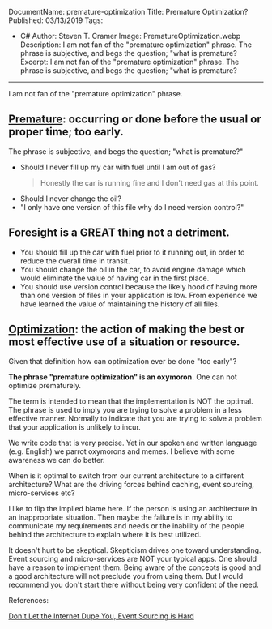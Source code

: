 DocumentName: premature-optimization
Title: Premature Optimization?
Published: 03/13/2019
Tags: 
  - C#
Author: Steven T. Cramer
Image: PrematureOptimization.webp
Description: I am not fan of the "premature optimization" phrase. The phrase is subjective, and begs the question; "what is premature?
Excerpt: I am not fan of the "premature optimization" phrase. The phrase is subjective, and begs the question; "what is premature?
---

I am not fan of the "premature optimization" phrase.

## [Premature](https://www.google.com/search?q=Dictionary#dobs=premature): occurring or done before the usual or proper time; too early.

The phrase is subjective, and begs the question; "what is premature?" 
* Should I never fill up my car with fuel until I am out of gas? 
  > Honestly the car is running fine and I don't need gas at this point.  
* Should I never change the oil?  
* "I only have one version of this file why do I need version control?"
  
## Foresight is a GREAT thing not a detriment.

* You should fill up the car with fuel prior to it running out, in order to reduce the overall time in transit.
* You should change the oil in the car, to avoid engine damage which would eliminate the value of having car in the first place.
* You should use version control because the likely hood of having more than one version of files in your application is low. From experience we have learned the value of maintaining the history of all files.

## [Optimization](https://www.google.com/search?q=Dictionary#dobs=optimization): the action of making the best or most effective use of a situation or resource.

Given that definition how can optimization ever be done "too early"? 

**The phrase "premature optimization" is an oxymoron.** One can not optimize prematurely.

The term is intended to mean that the implementation is NOT the optimal.  The phrase is used to imply you are trying to solve a problem in a less effective manner.  Normally to indicate that you are trying to solve a problem that your application is unlikely to incur.

We write code that is very precise. Yet in our spoken and written language (e.g. English) we parrot oxymorons and memes. I believe with some awareness we can do better.

When is it optimal to switch from our current architecture to a different architecture? What are the driving forces behind caching, event sourcing, micro-services etc?

I like to flip the implied blame here. If the person is using an architecture in an inappropriate situation.  Then maybe the failure is in my ability to communicate my requirements and needs or the inability of the people behind the architecture to explain where it is best utilized.

It doesn't hurt to be skeptical. Skepticism drives one toward understanding. Event sourcing and micro-services are NOT your typical apps.  One should have a reason to implement them.  Being aware of the concepts is good and a good architecture will not preclude you from using them.  But I would recommend you don't start there without being very confident of the need.

References:

[Don't Let the Internet Dupe You, Event Sourcing is Hard](https://chriskiehl.com/article/event-sourcing-is-hard?__s=bcwnrs3bhsrct6tnonsh)
